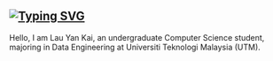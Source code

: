 
## <a href="https://git.io/typing-svg"><img src="https://readme-typing-svg.demolab.com?font=Caveat&weight=500&size=45&pause=1001&color=000000&center=true&vCenter=true&random=false&width=435&lines=Hi%2C+I+am+Lau+Yan+Kai+!" alt="Typing SVG" /></a>

Hello, I am Lau Yan Kai, an undergraduate Computer Science student, majoring in Data Engineering at Universiti Teknologi Malaysia (UTM).

